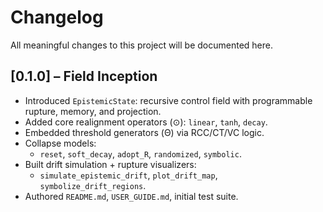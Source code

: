 # Changelog

All meaningful changes to this project will be documented here.


## [0.1.0] – Field Inception

- Introduced `EpistemicState`: recursive control field with programmable rupture, memory, and projection.
- Added core realignment operators (⊙): `linear`, `tanh`, `decay`.
- Embedded threshold generators (Θ) via RCC/CT/VC logic.
- Collapse models:
  - `reset`, `soft_decay`, `adopt_R`, `randomized`, `symbolic`.
- Built drift simulation + rupture visualizers:
  - `simulate_epistemic_drift`, `plot_drift_map`, `symbolize_drift_regions`.
- Authored `README.md`, `USER_GUIDE.md`, initial test suite.
